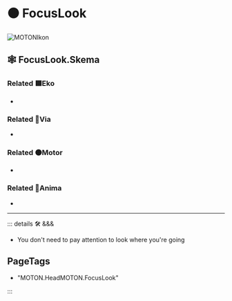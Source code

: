 # 🟠 <motor>FocusLook</motor>

![MOTONIkon](/Ikon/MOTONs_Ikon.png)

## 🕸 FocusLook.Skema

### Related 🟩<ekos>Eko</ekos>

-

### Related 🔻<via>Via</via>

-

### Related 🟠<motor>Motor</motor>

-

### Related 💜<anima>Anima</anima>

-

---

<!-- =================================================== -->
<!-- =================================================== -->
<!-- =================================================== -->
<!-- =================================================== -->
<!-- =================================================== -->
::: details 🛠 <dev>&&&</dev>

- You don't need to pay attention to look where you're going

<h2>PageTags</h2>

- "MOTON.HeadMOTON.FocusLook"

:::
